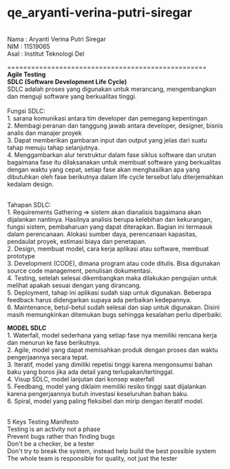 # qe_aryanti-verina-putri-siregar

<br>Nama : Aryanti Verina Putri Siregar
<br>NIM  : 11S19065
<br>Asal : Institut Teknologi Del

==================================================
<br>**Agile Testing**
<br>**SDLC (Software Development Life Cycle)**
<br>SDLC adalah proses yang digunakan untuk merancang, mengembangkan dan menguji software yang berkualitas tinggi. 
<br><br>
Fungsi SDLC:
<br>1. sarana komunikasi antara tim developer dan pemegang kepentingan
<br>2. Membagi peranan dan tanggung jawab antara developer, designer, bisnis analis dan manajer proyek
<br>3. Dapat memberikan gambaran input dan output yang jelas dari suatu tahap menuju tahap selanjutnya.
<br>4. Menggambarkan alur terstruktur dalam fase siklus software dan urutan bagaimana fase itu dilaksanakan untuk membuat software yang berkualitas dengan waktu yang cepat, setiap fase akan menghasilkan apa yang dibutuhkan oleh fase berikutnya dalam life cycle tersebut lalu diterjemahkan kedalam design. 

<br>Tahapan SDLC:
<br>1. Requirements Gathering => sistem akan dianalisis bagaimana akan dijalankan nantinya. Hasilnya analisis berupa kelebihan dan kekurangan,  fungsi sistem, pembaharuan yang dapat diterapkan. Bagian ini termasuk dalam perencanaan. Alokasi sumber daya, perencanaan kapasitas, pendaulat proyek,  estimasi biaya dan  penetapan.
<br>2. Design, membuat model, cara kerja aplikasi atau software, membuat prototype
<br>3. Development (CODE), dimana program atau code ditulis. Bisa digunakan source code management, penulisan dokumentasi.
<br>4. Testing, setelah selesai dikembangkan maka dilakukan pengujian untuk melihat apakah sesuai dengan yang dirancang.
<br>5. Deployment, tahap ini aplikasi sudah siap untuk digunakan. Beberapa feedback harus didengarkan supaya ada perbaikan kedepannya.
<br>6. Maintenance, betul-betul sudah selesai dan siap untuk digunakan. Disini masih memungkinkan ditemukan bugs sehingga kesalahan perlu diperbaiki.

**MODEL SDLC**
<br>1. Waterfall, model sederhana yang setiap fase nya memiliki rencana kerja dan menurun ke fase berikutnya.
<br>2. Agile, model yang dapat memisahkan produk dengan proses dan waktu pengerjaannya secara tepat.
<br>3. Iteratif, model yang dimiliki repetisi tinggi karena mengonsumsi bahan baku yang boros jika ada detail yang terlupakan/tertinggal.
<br>4. Visup SDLC, model lanjutan dari konsep waterfall
<br>5. Feedbang, model yang diklaim memiliki resiko tinggi saat dijalankan karena pengerjaannya butuh investasi keseluruhan bahan baku.
<br>6. Spiral, model yang paling fleksibel dan mirip dengan iteratif model.

<br>5 Keys Testing Manifesto
<br> Testing is an activity not a phase 
<br> Prevent bugs rather than finding bugs
<br> Don't be a checker, be a  tester
<br> Don't try to break the system, instead help build the best possible system
<br> The whole team is responsible  for quality, not just the tester

